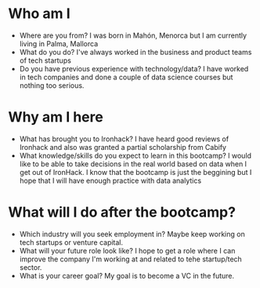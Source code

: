 # Who am I

* Where are you from?
I was born in Mahón, Menorca but I am currently living in Palma, Mallorca
* What do you do?
I've always worked in the business and product teams of tech startups 
* Do you have previous experience with technology/data?
I have worked in tech companies and done a couple of data science courses but nothing too serious.
# Why am I here

* What has brought you to Ironhack?
I have heard good reviews of Ironhack and also was granted a partial scholarship from Cabify
* What knowledge/skills do you expect to learn in this bootcamp?
I would like to be able to take decisions in the real world based on data when I get out of IronHack. I know that the bootcamp is just the beggining but I hope that I will have enough practice with data analytics
# What will I do after the bootcamp?

* Which industry will you seek employment in?
Maybe keep working on tech startups or venture capital.
* What will your future role look like?
I hope to get a role where I can improve the company I'm working at and related to tehe startup/tech sector.
* What is your career goal?
My goal is to become a VC in the future.